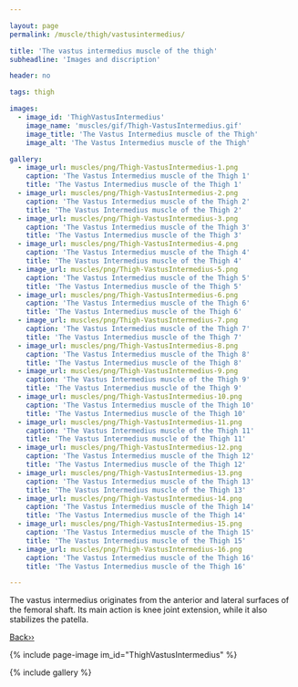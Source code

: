 ```yaml
---

layout: page
permalink: /muscle/thigh/vastusintermedius/

title: 'The vastus intermedius muscle of the thigh'
subheadline: 'Images and discription'

header: no

tags: thigh

images:
  - image_id: 'ThighVastusIntermedius'
    image_name: 'muscles/gif/Thigh-VastusIntermedius.gif'
    image_title: 'The Vastus Intermedius muscle of the Thigh'
    image_alt: 'The Vastus Intermedius muscle of the Thigh' 

gallery:
  - image_url: muscles/png/Thigh-VastusIntermedius-1.png
    caption: 'The Vastus Intermedius muscle of the Thigh 1'
    title: 'The Vastus Intermedius muscle of the Thigh 1'
  - image_url: muscles/png/Thigh-VastusIntermedius-2.png
    caption: 'The Vastus Intermedius muscle of the Thigh 2'
    title: 'The Vastus Intermedius muscle of the Thigh 2'
  - image_url: muscles/png/Thigh-VastusIntermedius-3.png
    caption: 'The Vastus Intermedius muscle of the Thigh 3'
    title: 'The Vastus Intermedius muscle of the Thigh 3'
  - image_url: muscles/png/Thigh-VastusIntermedius-4.png
    caption: 'The Vastus Intermedius muscle of the Thigh 4'
    title: 'The Vastus Intermedius muscle of the Thigh 4'
  - image_url: muscles/png/Thigh-VastusIntermedius-5.png
    caption: 'The Vastus Intermedius muscle of the Thigh 5'
    title: 'The Vastus Intermedius muscle of the Thigh 5'
  - image_url: muscles/png/Thigh-VastusIntermedius-6.png
    caption: 'The Vastus Intermedius muscle of the Thigh 6'
    title: 'The Vastus Intermedius muscle of the Thigh 6'
  - image_url: muscles/png/Thigh-VastusIntermedius-7.png
    caption: 'The Vastus Intermedius muscle of the Thigh 7'
    title: 'The Vastus Intermedius muscle of the Thigh 7'
  - image_url: muscles/png/Thigh-VastusIntermedius-8.png
    caption: 'The Vastus Intermedius muscle of the Thigh 8'
    title: 'The Vastus Intermedius muscle of the Thigh 8'
  - image_url: muscles/png/Thigh-VastusIntermedius-9.png
    caption: 'The Vastus Intermedius muscle of the Thigh 9'
    title: 'The Vastus Intermedius muscle of the Thigh 9'
  - image_url: muscles/png/Thigh-VastusIntermedius-10.png
    caption: 'The Vastus Intermedius muscle of the Thigh 10'
    title: 'The Vastus Intermedius muscle of the Thigh 10'
  - image_url: muscles/png/Thigh-VastusIntermedius-11.png
    caption: 'The Vastus Intermedius muscle of the Thigh 11'
    title: 'The Vastus Intermedius muscle of the Thigh 11'
  - image_url: muscles/png/Thigh-VastusIntermedius-12.png
    caption: 'The Vastus Intermedius muscle of the Thigh 12'
    title: 'The Vastus Intermedius muscle of the Thigh 12'
  - image_url: muscles/png/Thigh-VastusIntermedius-13.png
    caption: 'The Vastus Intermedius muscle of the Thigh 13'
    title: 'The Vastus Intermedius muscle of the Thigh 13'
  - image_url: muscles/png/Thigh-VastusIntermedius-14.png
    caption: 'The Vastus Intermedius muscle of the Thigh 14'
    title: 'The Vastus Intermedius muscle of the Thigh 14'
  - image_url: muscles/png/Thigh-VastusIntermedius-15.png
    caption: 'The Vastus Intermedius muscle of the Thigh 15'
    title: 'The Vastus Intermedius muscle of the Thigh 15'
  - image_url: muscles/png/Thigh-VastusIntermedius-16.png
    caption: 'The Vastus Intermedius muscle of the Thigh 16'
    title: 'The Vastus Intermedius muscle of the Thigh 16'

---
```


The vastus intermedius originates from the anterior and lateral surfaces of the femoral shaft. Its main action is knee joint extension, while it also stabilizes the patella.

[Back››](/muscle/thigh/anterior/)

{% include page-image im_id="ThighVastusIntermedius" %}

{% include gallery %}
